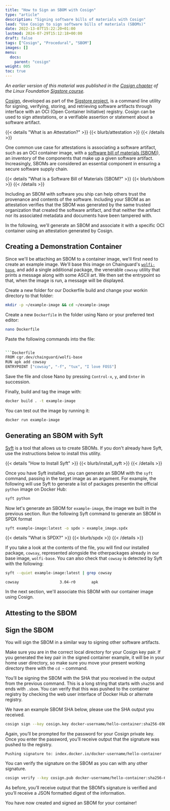 ```yaml
---
title: "How to Sign an SBOM with Cosign"
type: "article"
description: "Signing software bills of materials with Cosign"
lead: "Use Cosign to sign software bills of materials (SBOMs)"
date: 2022-13-07T15:22:20+01:00
lastmod: 2024-07-29T15:12:18+00:00
draft: false
tags: ["Cosign", "Procedural", "SBOM"]
images: []
menu:
  docs:
    parent: "cosign"
weight: 005
toc: true
---
```


_An earlier version of this material was published in the [Cosign chapter](https://learning.edx.org/course/course-v1:LinuxFoundationX+LFS182x+2T2022/block-v1:LinuxFoundationX+LFS182x+2T2022+type@sequential+block@204b98f35bca48c194d1868e0356bef1/block-v1:LinuxFoundationX+LFS182x+2T2022+type@vertical+block@2f0ad9cb8f124a39ab555ac8bf1a114c) of the Linux Foundation [Sigstore course](https://learning.edx.org/course/course-v1:LinuxFoundationX+LFS182x+2T2022/home)._

[Cosign](https://github.com/sigstore/cosign), developed as part of the [Sigstore project](https://www.sigstore.dev/), is a command line utility for signing, verifying, storing, and retrieving software artifacts through interface with an OCI (Open Container Initiative) registry. Cosign can be used to sign attestations, or a verifiable assertion or statement about a software artifact. 

{{< details "What is an Attestation?" >}}
{{< blurb/attestation >}}
{{< /details >}}

One common use case for attestations is associating a software artifact, such as an OCI container image, with a [software bill of materials (SBOM)](/open-source/sbom/what-is-an-sbom/)), an inventory of the components that make up a given software artifact. Increasingly, SBOMs are considered an essential component in ensuring a secure software supply chain.

{{< details "What is a Software Bill of Materials (SBOM?" >}}
{{< blurb/sbom >}}
{{< /details >}}

Including an SBOM with software you ship can help others trust the provenance and contents of the software. Including your SBOM as an attestation verifies that the SBOM was generated by the same trusted organization that created the software artifact, and that neither the artifact nor its associated metadata and documents have been tampered with.

In the following, we'll generate an SBOM and associate it with a specific OCI container using an attestation generated by Cosign.

## Creating a Demonstration Container

Since we'll be attaching an SBOM to a container image, we'll first need to create an example image. We'll base this image on Chainguard's [`wolfi-base`](https://edu.chainguard.dev/open-source/wolfi/overview), and add a single additional package, the venerable `cowsay` utility that prints a message along with some ASCII art. We then set the entrypoint so that, when the image is run, a message will be displayed.

Create a new folder for our Dockerfile build and change your workin directory to that folder:

```sh
mkdir -p ~/example-image && cd ~/example-image
```

Create a new `Dockerfile` in the folder using Nano or your preferred text editor:

```sh
nano Dockerfile
```
Paste the following commands into the file:

```sh

```Dockerfile
FROM cgr.dev/chainguard/wolfi-base
RUN apk add cowsay
ENTRYPOINT ["cowsay", "-f", "tux", "I love FOSS"]
```

Save the file and close Nano by pressing `Control-x`, `y`, and `Enter` in succession.

Finally, build and tag the image with:

```sh
docker build . -t example-image
```

You can test out the image by running it:

```sh
docker run example-image
```

## Generating an SBOM with Syft

[Syft](https://github.com/anchore/syft) is a tool that allows us to create SBOMs. If you don't already have Syft, use the instructions below to install this utility.

{{< details "How to Install Syft" >}}
{{< blurb/install_syft >}}
{{< /details >}}

Once you have Syft installed, you can generate an SBOM with the `syft` command, passing in the target image as an argument. For example, the following will use Syft to generate a list of packages presentin the official `python` image on Docker Hub:

```sh
syft python
```

Now let's generate an SBOM for `example-image`, the image we built in the previous section. Run the following Syft command to generate an SBOM in SPDX format

```sh
syft example-image:latest -o spdx > example_image.spdx
```
{{< details "What is SPDX?" >}}
{{< blurb/spdx >}}
{{< /details >}}

If you take a look at the contents of the file, you will find our installed package, `cowsay`, represented alongside the otherpackages already in our base image, `wolfi-base`. You can also check that `cowsay` is detected by Syft with the following:

```sh
syft --quiet example-image:latest | grep cowsay
```

```
cowsay                  3.04-r0       apk
```

In the next section, we'll associate this SBOM with our container image using Cosign.

## Attesting to the SBOM



## Sign the SBOM

You will sign the SBOM in a similar way to signing other software artifacts. 

Make sure you are in the correct local directory for your Cosign key pair. If you generated the key pair in the signed container example, it will be in your home user directory, so make sure you move your present working directory there with the `cd ~` command.

You’ll be signing the SBOM with the SHA that you received in the output from the previous command. This is a long string that starts with `sha256` and ends with `.sbom`. You can verify that this was pushed to the container registry by checking the web user interface of Docker Hub or alternate registry. 

We have an example SBOM SHA below, please use the SHA output you received.

```sh
cosign sign --key cosign.key docker-username/hello-container:sha256-690ecfd885f008330a66d08be13dc6c115a439e1cc935c04d181d7116e198f9c.sbom
```

Again, you’ll be prompted for the password for your Cosign private key. Once you enter the password, you’ll receive output that the signature was pushed to the registry.

```
Pushing signature to: index.docker.io/docker-username/hello-container
```

You can verify the signature on the SBOM as you can with any other signature.

```sh
cosign verify --key cosign.pub docker-username/hello-container:sha256-690ecfd885f008330a66d08be13dc6c115a439e1cc935c04d181d7116e198f9c.sbom
```

As before, you’ll receive output that the SBOM’s signature is verified and you’ll receive a JSON formatted digest of the information. 

You have now created and signed an SBOM for your container!
